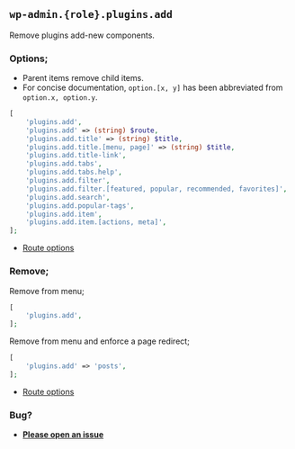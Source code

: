 ## `wp-admin.{role}.plugins.add`

Remove plugins add-new components.

### Options;

* Parent items remove child items. 
* For concise documentation, `option.[x, y]` has been abbreviated from `option.x, option.y`.

```php
[
    'plugins.add',
    'plugins.add' => (string) $route,
    'plugins.add.title' => (string) $title,
    'plugins.add.title.[menu, page]' => (string) $title,
    'plugins.add.title-link',
    'plugins.add.tabs',
    'plugins.add.tabs.help',
    'plugins.add.filter',
    'plugins.add.filter.[featured, popular, recommended, favorites]',
    'plugins.add.search',
    'plugins.add.popular-tags',
    'plugins.add.item',
    'plugins.add.item.[actions, meta]',
];
```

* [Route options](../route-options.md)

### Remove;

Remove from menu;

```php
[
    'plugins.add',
];
```

Remove from menu and enforce a page redirect;

```php
[
    'plugins.add' => 'posts',
];
```

* [Route options](../route-options.md)

### Bug?

* **[Please open an issue](https://github.com/soberwp/intervention/issues/new?title=[wp-admin.plugins.add]&labels=bug&assignees=darrenjacoby)**
